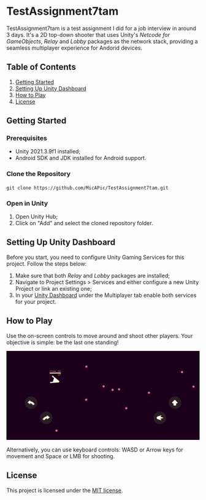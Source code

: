 # TestAssignment7tam
TestAssignment7tam is a test assignment I did for a job interview in around 3 days. It's a 2D top-down shooter that uses Unity's _Netcode for GameObjects_, _Relay_ and _Lobby_ packages as the network stack, providing a seamless multiplayer experience for Andorid devices.

## Table of Contents
1. [Getting Started](#getting-started)
2. [Setting Up Unity Dashboard](#setting-up-unity-dashboard)
3. [How to Play](#how-to-play)
4. [License](#license)

## Getting Started
### Prerequisites
- Unity 2021.3.9f1 installed;
- Android SDK and JDK installed for Android support.
### Clone the Repository
`git clone https://github.com/MicAPic/TestAssignment7tam.git`
### Open in Unity
1. Open Unity Hub;
2. Click on "Add" and select the cloned repository folder.

## Setting Up Unity Dashboard
Before you start, you need to configure Unity Gaming Services for this project. Follow the steps below:
1. Make sure that both _Relay_ and _Lobby_ packages are installed;
2. Navigate to Project Settings > Services and either configure a new Unity Project or link an existing one;
3. In your [Unity Dashboard](https://dashboard.unity3d.com/) under the Multiplayer tab enable both services for your project.

## How to Play
Use the on-screen controls to move around and shoot other players. Your objective is simple: be the last one standing!

![image](https://github.com/MicAPic/TestAssignment7tam/blob/829fa673495115a0234934be24a0fd66b52bd2d9/Screenshots/Screenshot_2556x1179_2.png?raw=true)

Alternatively, you can use keyboard controls: WASD or Arrow keys for movement and Space or LMB for shooting.

## License
This project is licensed under the [MIT license](https://github.com/MicAPic/TestAssignment7tam/blob/main/LICENSE).
